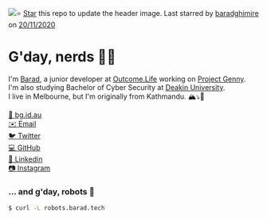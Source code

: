 <img src="https://images.unsplash.com/photo-1555986374-6ac2678de137?ixlib=rb-1.2.1&ixid=eyJhcHBfaWQiOjE0OTYxOH0/&fm=jpg&crop=faces&fit=crop&h=540&w=1920"/>⭐️ [Star](https://github.com/baradghimire/baradghimire) this repo to update the header image. Last starred by [baradghimire](https://github.com/baradghimire) on [20/11/2020](https://github.com/baradghimire/baradghimire/actions)

# G'day, nerds 👋🏽

I'm [Barad](https://twitter.com/barad), a junior developer at [Outcome.Life](https://github.com/OutcomeLife) working on [Project Genny](https://github.com/genny-project).<br>
I'm also studying Bachelor of Cyber Security at [Deakin University](https://github.com/Deakin).<br>
I live in Melbourne, but I'm originally from Kathmandu. 🏔⤵️🦘<br>

[🔗 bg.id.au](https://bg.id.au)<br>
[✉️ Email](mailto:baradghimire@gmail.com)<br>
[🐦 Twitter](https://twitter.com/barad)<br>
[💻 GitHub](https://github.com/baradghimire)<br>
[👔 Linkedin](https://linkedin.com/in/baradghimire)<br>
[📷 Instagram](https://instagram.com/baradghimire)<br>

### ... and g'day, robots 🤖

```sh
$ curl -L robots.barad.tech
```
